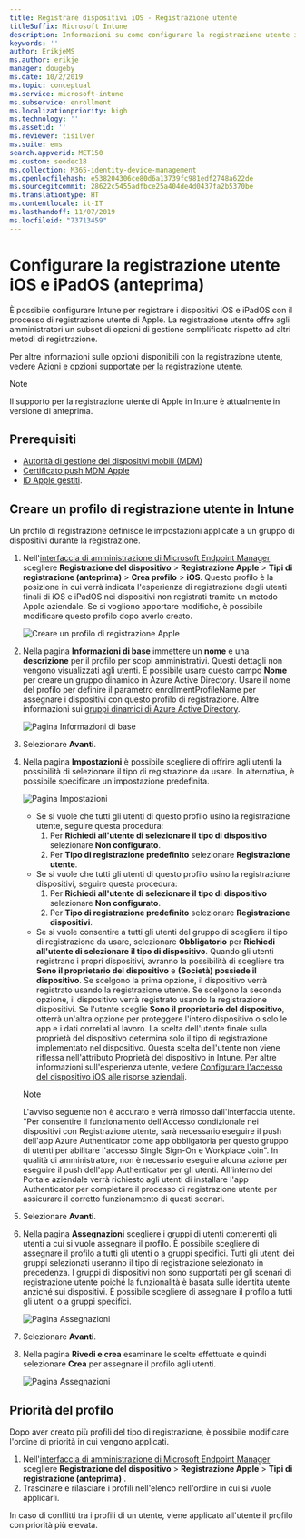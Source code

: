 ```yaml
---
title: Registrare dispositivi iOS - Registrazione utente
titleSuffix: Microsoft Intune
description: Informazioni su come configurare la registrazione utente iOS e iPadOS.
keywords: ''
author: ErikjeMS
ms.author: erikje
manager: dougeby
ms.date: 10/2/2019
ms.topic: conceptual
ms.service: microsoft-intune
ms.subservice: enrollment
ms.localizationpriority: high
ms.technology: ''
ms.assetid: ''
ms.reviewer: tisilver
ms.suite: ems
search.appverid: MET150
ms.custom: seodec18
ms.collection: M365-identity-device-management
ms.openlocfilehash: e538204306ce80d6a13739fc981edf2748a622de
ms.sourcegitcommit: 28622c5455adfbce25a404de4d0437fa2b5370be
ms.translationtype: HT
ms.contentlocale: it-IT
ms.lasthandoff: 11/07/2019
ms.locfileid: "73713459"
---
```

# <a name="set-up-ios-and-ipados-user-enrollment-preview"></a>Configurare la registrazione utente iOS e iPadOS (anteprima)

È possibile configurare Intune per registrare i dispositivi iOS e iPadOS con il processo di registrazione utente di Apple. La registrazione utente offre agli amministratori un subset di opzioni di gestione semplificato rispetto ad altri metodi di registrazione.

Per altre informazioni sulle opzioni disponibili con la registrazione utente, vedere [Azioni e opzioni supportate per la registrazione utente](ios-user-enrollment-supported-actions.md).

> [!NOTE]
> Il supporto per la registrazione utente di Apple in Intune è attualmente in versione di anteprima.

## <a name="prerequisites"></a>Prerequisiti
- [Autorità di gestione dei dispositivi mobili (MDM)](../fundamentals/mdm-authority-set.md)
- [Certificato push MDM Apple](apple-mdm-push-certificate-get.md)
- [ID Apple gestiti](https://support.apple.com/guide/apple-business-manager/mdm1c9622977/web).

## <a name="create-a-user-enrollment-profile-in-intune"></a>Creare un profilo di registrazione utente in Intune

Un profilo di registrazione definisce le impostazioni applicate a un gruppo di dispositivi durante la registrazione. 

1. Nell'[interfaccia di amministrazione di Microsoft Endpoint Manager](https://go.microsoft.com/fwlink/?linkid=2109431) scegliere **Registrazione del dispositivo** > **Registrazione Apple** > **Tipi di registrazione (anteprima)**  > **Crea profilo** > **iOS**. Questo profilo è la posizione in cui verrà indicata l'esperienza di registrazione degli utenti finali di iOS e iPadOS nei dispositivi non registrati tramite un metodo Apple aziendale. Se si vogliono apportare modifiche, è possibile modificare questo profilo dopo averlo creato.

    ![Creare un profilo di registrazione Apple](./media/ios-user-enrollment/create-profile.png)

2. Nella pagina **Informazioni di base** immettere un **nome** e una **descrizione** per il profilo per scopi amministrativi. Questi dettagli non vengono visualizzati agli utenti. È possibile usare questo campo **Nome** per creare un gruppo dinamico in Azure Active Directory. Usare il nome del profilo per definire il parametro enrollmentProfileName per assegnare i dispositivi con questo profilo di registrazione. Altre informazioni sui [gruppi dinamici di Azure Active Directory](https://docs.microsoft.com/azure/active-directory/active-directory-groups-dynamic-membership-azure-portal#rules-for-devices).

    ![Pagina Informazioni di base](./media/ios-user-enrollment/basics-page.png)


3. Selezionare **Avanti**.

4. Nella pagina **Impostazioni** è possibile scegliere di offrire agli utenti la possibilità di selezionare il tipo di registrazione da usare. In alternativa, è possibile specificare un'impostazione predefinita.

    ![Pagina Impostazioni](./media/ios-user-enrollment/settings-page.png)

    - Se si vuole che tutti gli utenti di questo profilo usino la registrazione utente, seguire questa procedura:
        1. Per **Richiedi all'utente di selezionare il tipo di dispositivo** selezionare **Non configurato**.
        2. Per **Tipo di registrazione predefinito** selezionare **Registrazione utente**.
    - Se si vuole che tutti gli utenti di questo profilo usino la registrazione dispositivi, seguire questa procedura:
        1. Per **Richiedi all'utente di selezionare il tipo di dispositivo** selezionare **Non configurato**.
        2. Per **Tipo di registrazione predefinito** selezionare **Registrazione dispositivi**.
    - Se si vuole consentire a tutti gli utenti del gruppo di scegliere il tipo di registrazione da usare, selezionare **Obbligatorio** per **Richiedi all'utente di selezionare il tipo di dispositivo**. Quando gli utenti registrano i propri dispositivi, avranno la possibilità di scegliere tra **Sono il proprietario del dispositivo** e **(Società) possiede il dispositivo**. Se scelgono la prima opzione, il dispositivo verrà registrato usando la registrazione utente. Se scelgono la seconda opzione, il dispositivo verrà registrato usando la registrazione dispositivi. Se l'utente sceglie **Sono il proprietario del dispositivo**, otterrà un'altra opzione per proteggere l'intero dispositivo o solo le app e i dati correlati al lavoro. La scelta dell'utente finale sulla proprietà del dispositivo determina solo il tipo di registrazione implementato nel dispositivo. Questa scelta dell'utente non viene riflessa nell'attributo Proprietà del dispositivo in Intune. Per altre informazioni sull'esperienza utente, vedere [Configurare l'accesso del dispositivo iOS alle risorse aziendali](https://docs.microsoft.com/intune-user-help/enroll-your-device-in-intune-ios).
    
    > [!NOTE]
    > L'avviso seguente non è accurato e verrà rimosso dall'interfaccia utente.
    > "Per consentire il funzionamento dell'Accesso condizionale nei dispositivi con Registrazione utente, sarà necessario eseguire il push dell'app Azure Authenticator come app obbligatoria per questo gruppo di utenti per abilitare l'accesso Single Sign-On e Workplace Join".
    > In qualità di amministratore, non è necessario eseguire alcuna azione per eseguire il push dell'app Authenticator per gli utenti. All'interno del Portale aziendale verrà richiesto agli utenti di installare l'app Authenticator per completare il processo di registrazione utente per assicurare il corretto funzionamento di questi scenari.

5. Selezionare **Avanti**.

6. Nella pagina **Assegnazioni** scegliere i gruppi di utenti contenenti gli utenti a cui si vuole assegnare il profilo. È possibile scegliere di assegnare il profilo a tutti gli utenti o a gruppi specifici. Tutti gli utenti dei gruppi selezionati useranno il tipo di registrazione selezionato in precedenza. I gruppi di dispositivi non sono supportati per gli scenari di registrazione utente poiché la funzionalità è basata sulle identità utente anziché sui dispositivi. È possibile scegliere di assegnare il profilo a tutti gli utenti o a gruppi specifici.

    ![Pagina Assegnazioni](./media/ios-user-enrollment/assignments-page.png)

7. Selezionare **Avanti**.

8. Nella pagina **Rivedi e crea** esaminare le scelte effettuate e quindi selezionare **Crea** per assegnare il profilo agli utenti.

    ![Pagina Assegnazioni](./media/ios-user-enrollment/assignments-page.png)


## <a name="profile-priority"></a>Priorità del profilo

Dopo aver creato più profili del tipo di registrazione, è possibile modificare l'ordine di priorità in cui vengono applicati.

1. Nell'[interfaccia di amministrazione di Microsoft Endpoint Manager](https://go.microsoft.com/fwlink/?linkid=2109431) scegliere **Registrazione del dispositivo** > **Registrazione Apple** > **Tipi di registrazione (anteprima)** .
2. Trascinare e rilasciare i profili nell'elenco nell'ordine in cui si vuole applicarli.

In caso di conflitti tra i profili di un utente, viene applicato all'utente il profilo con priorità più elevata.


